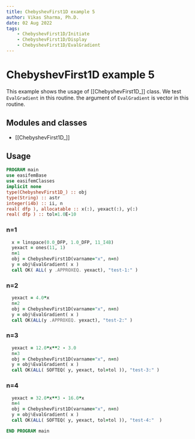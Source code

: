 ```yaml
---
title: ChebyshevFirst1D example 5
author: Vikas Sharma, Ph.D.
date: 02 Aug 2022
tags:
    - ChebyshevFirst1D/Initiate
    - ChebyshevFirst1D/Display
    - ChebyshevFirst1D/EvalGradient
---
```


# ChebyshevFirst1D example 5

This example shows the usage of [[ChebyshevFirst1D_]] class. We test `EvalGradient` in this routine. the argument of `EvalGradient` is vector in this routine.

## Modules and classes

- [[ChebyshevFirst1D_]]

## Usage

```fortran
PROGRAM main
use easifemBase
use easifemClasses
implicit none
type(ChebyshevFirst1D_) :: obj
type(String) :: astr
integer(i4b) :: ii, n
real( dfp ), allocatable :: x(:), yexact(:), y(:)
real( dfp ) :: tol=1.0E-10
```

### n=1

```fortran
  x = linspace(0.0_DFP, 1.0_DFP, 11_I4B)
  yexact = ones(11, 1)
  n=1
  obj = ChebyshevFirst1D(varname="x", n=n)
  y = obj%EvalGradient( x )
  call OK( ALL( y .APPROXEQ. yexact), "test-1:" )
```

### n=2

```fortran
  yexact = 4.0*x
  n=2
  obj = ChebyshevFirst1D(varname="x", n=n)
  y = obj%EvalGradient( x )
  call OK(ALL(y .APPROXEQ. yexact), "test-2:" )
```

### n=3

```fortran
  yexact = 12.0*x**2 - 3.0
  n=3
  obj = ChebyshevFirst1D(varname="x", n=n)
  y = obj%EvalGradient( x )
  call OK(ALL( SOFTEQ( y, yexact, tol=tol )), "test-3:" )
```

### n=4

```fortran
  yexact = 32.0*x**3 - 16.0*x
  n=4
  obj = ChebyshevFirst1D(varname="x", n=n)
  y = obj%EvalGradient( x )
  call OK(ALL( SOFTEQ( y, yexact, tol=tol )), "test-4:"  )
```

```fortran
END PROGRAM main
```
